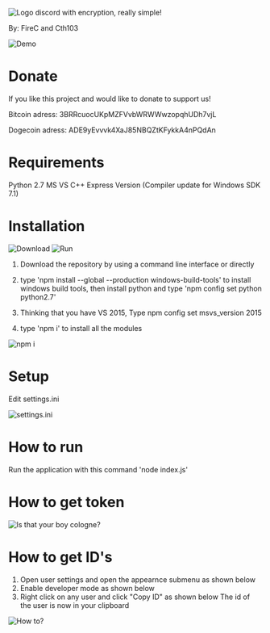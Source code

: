 ![Logo](http://i.imgur.com/1n12yaE.png)
discord with encryption, really simple!

By: FireC and Cth103

![Demo](http://i.imgur.com/AKflgLt.gif)

# Donate
If you like this project and would like to donate to support us! 

Bitcoin adress: 3BRRcuocUKpMZFVvbWRWWwzopqhUDh7vjL 

Dogecoin adress: ADE9yEvvvk4XaJ85NBQZtKFykkA4nPQdAn

# Requirements
Python 2.7
MS VS C++ Express Version (Compiler update for Windows SDK 7.1)

# Installation

![Download](http://i.imgur.com/btDHHM8.gif) 
![Run](http://i.imgur.com/0UES3XC.png)
1. Download the repository by using a command line interface or directly 

2. type 'npm install --global --production windows-build-tools' to install windows build tools, then install python and type 'npm config set python python2.7'

3. Thinking that you have VS 2015, Type npm config set msvs_version 2015

4. type 'npm i' to install all the modules 

![npm i](http://i.imgur.com/1QztdnP.png)

# Setup
Edit settings.ini

![settings.ini](http://i.imgur.com/3MNh10n.gif)

# How to run
Run the application with this command 'node index.js'

# How to get token

![Is that your boy cologne?](http://i.imgur.com/cD1xPJH.gif)

# How to get ID's
1. Open user settings and open the appearnce submenu as shown below
2. Enable developer mode as shown below
3. Right click on any user and click "Copy ID" as shown below
The id of the user is now in your clipboard

![How to?](http://i.imgur.com/f5Tyqt9.gif)

